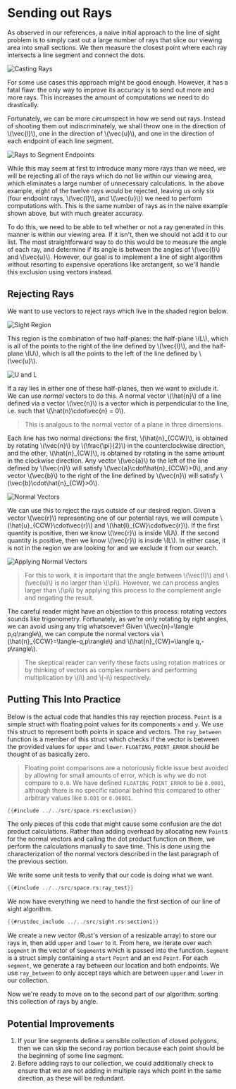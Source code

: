# Sending out Rays

As observed in our references, a naive initial approach to the line of sight problem is to simply cast out a large number of rays that slice our viewing area into small sections. We then measure the closest point where each ray intersects a line segment and connect the dots. 

![Casting Rays](./images/lotsofrays.png "Sending out a bunch of rays")

For some use cases this approach might be good enough. However, it has a fatal flaw: the only way to improve its accuracy is to send out more and more rays. This increases the amount of computations we need to do drastically. 

Fortunately, we can be more circumspect in how we send out rays. Instead of shooting them out indiscriminately, we shall throw one in the direction of \\(\vec{l}\\), one in the direction of \\(\vec{u}\\), and one in the direction of each endpoint of each line segment. 

![Rays to Segment Endpoints](./images/justendpoints.png "Only send rays to segment endpoints")

While this may seem at first to introduce many more rays than we need, we will be rejecting all of the rays which do not lie within our viewing area, which eliminates a large number of unnecessary calculations. In the above example, eight of the twelve rays would be rejected, leaving us only six (four endpoint rays, \\(\vec{l}\\), and \\(\vec{u}\\)) we need to perform computations with. This is the same number of rays as in the naive example shown above, but with much greater accuracy.

To do this, we need to be able to tell whether or not a ray generated in this manner is within our viewing area. If it isn't, then we should not add it to our list. The most straightforward way to do this would be to measure the angle of each ray, and determine if its angle is between the angles of \\(\vec{l}\\) and \\(\vec{u}\\). However, our goal is to implement a line of sight algorithm without resorting to expensive operations like arctangent, so we'll handle this exclusion using vectors instead.

## Rejecting Rays

We want to use vectors to reject rays which live in the shaded region below.

![Sight Region](./images/sightregion.png "Region between u and l")

This region is the combination of two half-planes: the half-plane \\(L\\), which is all of the points to the right of the line defined by \\(\vec{l}\\), and the half-plane \\(U\\), which is all the points to the left of the line defined by \\(\vec{u}\\).

![U and L](./images/ulhalfplanes.png "U and L")

If a ray lies in either one of these half-planes, then we want to exclude it. We can use <i>normal</i> vectors to do this. A normal vector \\(\hat{n}\\) of a line defined via a vector \\(\vec{n}\\) is a vector which is perpendicular to the line, i.e. such that \\(\hat{n}\cdot\vec{n} = 0\\). 

> This is analgous to the normal vector of a plane in three dimensions.

Each line has two normal directions: the first, \\(\hat{n}\_{CCW}\\), is obtained by rotating \\(\vec{n}\\) by \\(\frac{\pi}{2}\\) in the counterclockwise direction, and the other, \\(\hat{n}\_{CW}\\), is obtained by rotating in the same amount in the clockwise direction. Any vector \\(\vec{a}\\) to the left of the line defined by \\(\vec{n}\\) will satisfy \\(\vec{a}\cdot\hat{n}\_{CCW}>0\\), and any vector \\(\vec{b}\\) to the right of the line defined by \\(\vec{n}\\) will satisfy \\(\vec{b}\cdot\hat{n}\_{CW}>0\\).

![Normal Vectors](./images/normalvectors.png "Normal vectors for a given line")

We can use this to reject the rays outside of our desired region. Given a vector \\(\vec{r}\\) representing one of our potential rays, we will compute \\(\hat{u}\_{CCW}\cdot\vec{r}\\) and \\(\hat{l}\_{CW}\cdot\vec{r}\\). If the first quantity is positive, then we know \\(\vec{r}\\) is inside \\(U\\). If the second quantity is positive, then we know \\(\vec{r}\\) is inside \\(L\\). In either case, it is not in the region we are looking for and we exclude it from our search. 

![Applying Normal Vectors](./images/applyingnormalvectors.png "Using normal vectors to limit our field of view")

> For this to work, it is important that the angle between \\(\vec{l}\\) and \\(\vec{u}\\) is no larger than \\(\pi\\). However, we can process angles larger than \\(\pi\\) by applying this process to the complement angle and negating the result.

The careful reader might have an objection to this process: rotating vectors sounds like trigonometry. Fortunately, as we're only rotating by right angles, we can avoid using any trig whatsoever! Given \\(\vec{n}=\langle p,q\rangle\\), we can compute the normal vectors via \\(\hat{n}\_{CCW}=\langle-q,p\rangle\\) and \\(\hat{n}\_{CW}=\langle q,-p\rangle\\). 

> The skeptical reader can verify these facts using rotation matrices or by thinking of vectors as complex numbers and performing multiplication by \\(i\\) and \\(-i\\) respectively.

## Putting This Into Practice

Below is the actual code that handles this ray rejection  process. `Point` is a simple struct with floating point values for its components `x` and `y`. We use this struct to represent both points in space and vectors. The `ray_between` function is a member of this struct which checks if the vector is between the provided values for `upper` and `lower`. `FLOATING_POINT_ERROR` should be thought of as basically zero. 

> Floating point comparisons are a notoriously fickle issue best avoided by allowing for small amounts of error, which is why we do not compare to `0.0`. We have defined `FLOATING_POINT_ERROR` to be `0.0001`, although there is no specific rational behind this compared to other arbitrary values like `0.001` or `0.00001`. 

```rust
{{#include ../../src/space.rs:exclusion}}
```

The only pieces of this code that might cause some confusion are the dot product calculations. Rather than adding overhead by allocating new `Point`s for the normal vectors and calling the dot product function on them, we perform the calculations manually to save time. This is done using the characterization of the normal vectors described in the last paragraph of the previous section.

We write some unit tests to verify that our code is doing what we want.

```rust
{{#include ../../src/space.rs:ray_test}}
```

We now have everything we need to handle the first section of our line of sight algorithm.

```rust
{{#rustdoc_include ../../src/sight.rs:section1}}
```

We create a new vector (Rust's version of a resizable array) to store our rays in, then add `upper` and `lower` to it. From here, we iterate over each `segment` in the vector of `Segement`s which is passed into the function. `Segment` is a struct simply containing a `start` `Point` and an `end` `Point`. For each `segment`, we generate a ray between our location and both endpoints. We use `ray_between` to only accept rays which are between `upper` and `lower` in our collection.

Now we're ready to move on to the second part of our algorithm: sorting this collection of rays by angle.

## Potential Improvements

1. If your line segments define a sensible collection of closed polygons, then we can skip the second ray portion because each point should be the beginning of some line segment.
2. Before adding rays to our collection, we could additionally check to ensure that we are not adding in multiple rays which point in the same direction, as these will be redundant.
